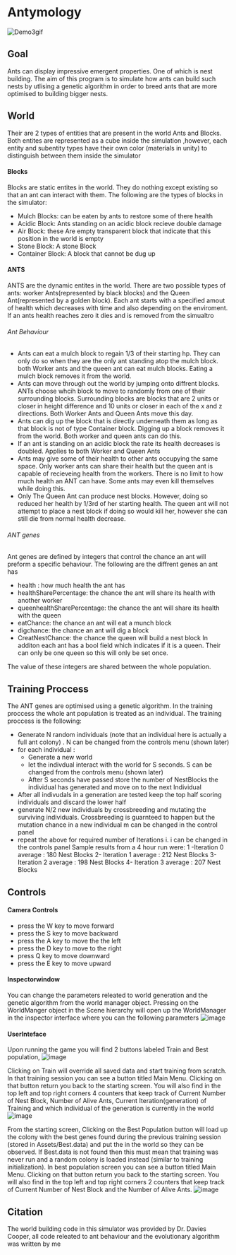 # Antymology
 

![Demo3gif](https://user-images.githubusercontent.com/69083495/112937370-d1877680-9127-11eb-9e90-230896018d52.gif)


## Goal
Ants can display impressive emergent properties. One of which is nest building. The aim of this program is to simulate how ants can build such nests by utlising a genetic algorithm in order to breed ants that are more optimised to building bigger nests.

## World
Their are 2 types of entities that are present in the world Ants and Blocks. Both entites are represented as a cube inside the simulation ,however, each entity and subentity types have their own color (materials in unity) to distinguish between them inside the simulator
#### Blocks
Blocks are static entites in the world. They do nothing except existing so that an ant can interact with them. The following are the types of blocks in the simulator:
- Mulch Blocks: can be eaten by ants to restore some of there health
- Acidic Block: Ants standing on an acidic block recieve double damage
- Air Block: these Are empty transparent block that indicate that this position in the world is empty
- Stone Block: A stone Block
- Container Block: A block that cannot be dug up

#### ANTS
ANTS are the dynamic entites in the world. There are two possible types of ants: worker Ants(represented by black blocks) and the Queen Ant(represented by a golden block). Each ant starts with a specified amout of health which decreases with time and also depending on the enviroment. If an ants health reaches zero it dies and is removed from the simualtro
###### Ant Behaviour
- Ants can eat a mulch block to regain 1/3 of their starting hp. They can only do so when they are the only ant standing atop the mulch block. both Worker ants and the queen ant   can eat mulch blocks. Eating a mulch block removes it from the world.
- Ants can move through out the world by jumping onto diffrent blocks. ANTs choose whcih block to move to randomly from one of their surrounding blocks. Surrounding blocks are blocks that are 2 units or closer in height difference and 10 units or closer in each of the x and z directions. Both Worker Ants and Queen Ants move this day. 
- Ants can dig up the block that is directly underneath them as long as that block is not of type Container block. Digging up a block removes it from the world. Both worker and queen ants can do this.
- If an ant is standing on an acidic block the rate its health decreases is doubled. Applies to both Worker and Queen Ants
- Ants may give some of their health to other ants occupying the same space. Only worker ants can share their health but the queen ant is capable of recieveing health from the workers. There is no limit to how much health an ANT can have. Some ants may even kill themselves while doing this. 
- Only The Queen Ant can produce nest blocks. However, doing so reduced her health by 1/3rd of her starting health. The queen ant will not attempt to place a nest block if doing so would kill her, however she can still die from normal health decrease.

###### ANT genes
Ant genes are defined by integers that control the chance an ant will preform a specific behaviour. The following are the diffrent genes an ant has
 - health : how much health the ant has
 - healthSharePercentage: the chance the ant will share its health with another worker
 - queenhealthSharePercentage: the chance the ant will share its health with the queen
 - eatChance: the chance an ant will eat a munch block
 - digchance: the chance an ant will dig a block
 - CreatNestChance: the chance the queen will build a nest block
In additon each ant has a bool field which indicates if it is a queen. Their can only be one queen so this will
only be set once.

The value of these integers are shared between the whole population.

## Training Proccess
The ANT genes are optimised using a genetic algorithm. In the training proccess the whole ant population is treated as an individual. The training proccess is the following:
   - Generate N random individuals (note that an individual here is actually a full ant colony) . N can be changed from the controls menu (shown later)
   - for each individual :
       - Generate a new world
       - let the indivdual interact with the world for S seconds. S can be changed from the controls menu (shown later)
       - After S seconds have passed store the number of NestBlocks the individual has generated and move on to the next Individual 
   - After all indivudals in a generation are tested keep the top half scoring individuals and discard the lower half
   - generate N/2 new individuals by crossbreeding and mutating the surviving individuals. Crossbreeding is guarnteed to happen but the mutation chance in a new individual m can     be changed in the control panel
   - repeat the above for required number of Iterations i. i can be changed in the controls panel
   Sample results from a 4 hour run were:
   1 -Iteration 0 average : 180 Nest Blocks
   2- Iteration 1 average : 212 Nest Blocks
   3- Iteration 2 average : 198 Nest Blocks
   4- Iteration 3 average : 207 Nest Blocks


## Controls
#### Camera Controls
- press the W key to move forward
- press the S key to move backward
- press the A key to move the the left
- press the D key to move to the right
- press Q key to move downward
- press the E key to move upward
#### Inspectorwindow
You can change the parameters releated to world generation and the genetic algorithm from the world manager object. Pressing on the WorldManger object in the Scene hierarchy will open up the WorldManager in the inspector interface where you can the following parameters
![image](https://user-images.githubusercontent.com/69083495/112935232-aa2eaa80-9123-11eb-9585-3d915591c1a0.png)


#### UserInteface
Upon running the game you will find 2 buttons labeled Train and Best population, 
![image](https://user-images.githubusercontent.com/69083495/112936848-ddbf0400-9126-11eb-8703-64adda862017.png)

Clicking on Train will override all saved data and start training from scratch. In that training session you can see a button titled Main Menu. Clicking on that button return you back to the starting screen. You will also find in the top left and top right corners 4 counters that keep track of Current Number of Nest Block, Number of Alive Ants, Current Iteration(generation) of Training and which individual of the generation is currently in the world
![image](https://user-images.githubusercontent.com/69083495/112936896-ee6f7a00-9126-11eb-86b7-cfb566301efa.png)

From the starting screen, Clicking on the Best Population button will load up the colony with the best genes found during the previous training session (stored in Assets/Best.data) and put the in the world so they can be observed. If Best.data is not found then this must mean that training was never run and a random colony is loaded instead (similar to training initialization). In best population screen you can see a button titled Main Menu. Clicking on that button return you back to the starting screen. You will also find in the top left and top right corners 2 counters that keep track of Current Number of Nest Block and the Number of Alive Ants.
![image](https://user-images.githubusercontent.com/69083495/112936924-ff1ff000-9126-11eb-8d37-063af6d7d52e.png)








## Citation
The world building code in this simulator was provided by Dr. Davies Cooper, all code releated to ant behaviour and the evolutionary algorithm was written by me
